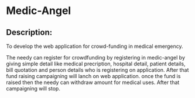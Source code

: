 # Medic-Angel

## Description:
   To develop the web application for crowd-funding in medical emergency.
   
   The needy can register for crowdfunding by registering in medic-angel by giving simple detail like medical precription, hospital detail, patient details, bill quotation and person details who is registering on application. After that fund raising campaigning will lanch on web application. once the fund is raised then the needy can withdraw amount for medical uses. After that campaigning will stop.     
